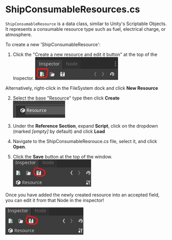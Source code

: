 <!--ShipConsumableResource.md (c) 2021
Author: Justin Abbott (lastmilegames@gmail.com)
Desc: description
Created:  2021-07-28T21:11:49.935Z
Modified: 2021-07-28T21:29:00.717Z
-->

# ShipConsumableResources.cs

`ShipConsumableResource` is a data class, similar to Unity's Scriptable Objects. It represents a consumable resource type such as fuel, electrical charge, or atmosphere.

To create a new 'ShipConsumableResource':

1. Click the "Create a new resource and edit it button" at the top of the Inspector.
![Showing inspector button](.\images\01-ShipConsumableResource.png)

Alternatively, right-click in the FileSystem dock and click **New Resource**

2. Select the base "Resource" type then click **Create**
![Showing resource selection](.\images\02-ShipConsumableResource.png)

3. Under the **Reference Section**, expand **Script**, click on the dropdown (marked *[empty]* by default) and click **Load**

4. Navigate to the ShipConsumableResrouce.cs file, select it, and click **Open**.

5. Click the **Save** button at the top of the window.
![Showing sav button](.\images\03-ShipConsumableResource.png)

Once you have added the newly created resource into an accepted field, you can edit it from that Node in the inspector!

![Showing resource editing in inspector](.\images\03-ShipConsumableResource.png)
